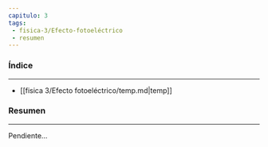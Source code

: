 ```yaml
---
capitulo: 3
tags: 
 - fisica-3/Efecto-fotoeléctrico
 - resumen
---
```

### Índice
---
 * [[fisica 3/Efecto fotoeléctrico/temp.md|temp]]

### Resumen
---
Pendiente...